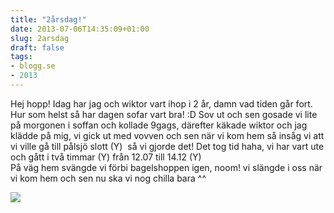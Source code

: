 ```yaml
---
title: "2årsdag!"
date: 2013-07-06T14:35:09+01:00
slug: 2arsdag
draft: false
tags:
- blogg.se
- 2013
---
```

Hej hopp! Idag har jag och wiktor vart ihop i 2 år, damn vad tiden går fort.  
Hur som helst så har dagen sofar vart bra! :D Sov ut och sen gosade vi lite på morgonen i soffan och kollade 9gags, därefter käkade wiktor och jag klädde på mig, vi gick ut med vovven och sen när vi kom hem så insåg vi att vi ville gå till pålsjö slott (Y)  så vi gjorde det! Det tog tid haha, vi har vart ute och gått i två timmar (Y) från 12.07 till 14.12 (Y)  
På väg hem svängde vi förbi bagelshoppen igen, noom! vi slängde i oss när vi kom hem och sen nu ska vi nog chilla bara ^^

![](/assets/images/blogg.se/7_51d56339ddf2b3292dd18ad5.png)
